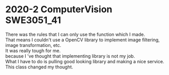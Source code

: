 # 2020-2 ComputerVision SWE3051_41

There was the rules that I can only use the function which I made.  
That means I couldn't use a OpenCV library to implement image filtering, image transformation, etc.   
It was really tough for me.  
because I 've thought that implementing library is not my job.   
What I have to do is pulling good looking library and making a nice service.   
This class changed my thought.   



